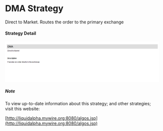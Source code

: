 # DMA Strategy

Direct to Market. Routes the order to the primary exchange 

#### Strategy Detail
![plot](images/DMA-strategy.png)


##### Note
To view up-to-date information about this strategy; and other strategies; visit this website:

[http://liquidalpha.mywire.org:8080/algos.jsp](http://liquidalpha.mywire.org:8080/algos.jsp)


